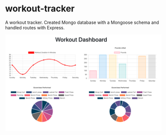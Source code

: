 # workout-tracker

A workout tracker. Created Mongo database with a Mongoose schema and handled routes with Express.

![preview](public/preview.png)
